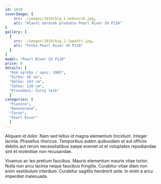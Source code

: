 ```yaml
---
id: 1010
coverImage: {
    src: ./images/1010/big_1.mnbvvcvb.jpg,
    alt: "Hlavní obrázek produktu Pearl River SX P120"
}
gallery: [
  {
    src: ./images/1010/big_2.lppoktt.jpg,
    alt: "Fotka Pearl River SX P120"
  }
]
model: "Pearl River SX P120"
price: 0
details: [
  "Rok výroby / opus: 1985",
  "Šířka: 56 cm",
  "Délka: 143 cm",
  "Výška: 120 cm",
  "Provedení: Černý lesk"
  ]
categories: [
  "Pianino",
  "Renovované",
  "Černé",
  "Pearl River"
  ]
---
```


Aliquam id dolor. Nam sed tellus id magna elementum tincidunt. Integer lacinia. Phasellus rhoncus. Temporibus autem quibusdam et aut officiis debitis aut rerum necessitatibus saepe eveniet ut et voluptates repudiandae sint et molestiae non recusandae.

Vivamus ac leo pretium faucibus. Mauris elementum mauris vitae tortor. Nulla non arcu lacinia neque faucibus fringilla. Curabitur vitae diam non enim vestibulum interdum. Curabitur sagittis hendrerit ante. In enim a arcu imperdiet malesuada.